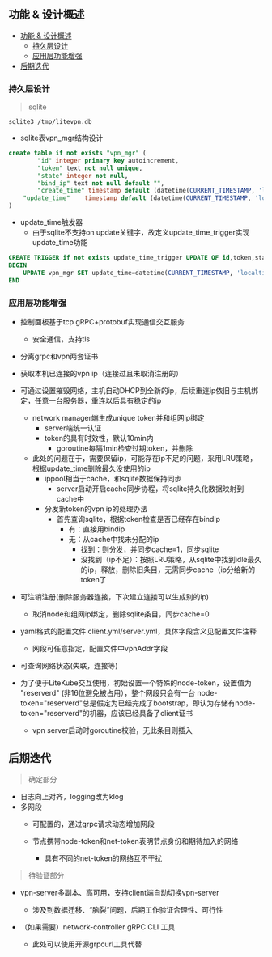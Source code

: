 ## 功能 & 设计概述

* [功能 &amp; 设计概述](#功能--设计概述)
  * [持久层设计](#持久层设计)
  * [应用层功能增强](#应用层功能增强)
* [后期迭代](#后期迭代)

### 持久层设计

> sqlite

```
sqlite3 /tmp/litevpn.db
```

- sqlite表vpn_mgr结构设计

```sql
create table if not exists "vpn_mgr" (
		"id" integer primary key autoincrement,
		"token" text not null unique,
		"state" integer not null,
		"bind_ip" text not null default "",
		"create_time" timestamp default (datetime(CURRENT_TIMESTAMP, 'localtime')),
    "update_time"    timestamp default (datetime(CURRENT_TIMESTAMP, 'localtime'))
)
```

- update_time触发器
  - 由于sqlite不支持on update关键字，故定义update_time_trigger实现update_time功能

```sql
CREATE TRIGGER if not exists update_time_trigger UPDATE OF id,token,state,bind_ip,create_time ON vpn_mgr
BEGIN
	UPDATE vpn_mgr SET update_time=datetime(CURRENT_TIMESTAMP, 'localtime') WHERE id=OLD.id;
END
```

### 应用层功能增强

- 控制面板基于tcp gRPC+protobuf实现通信交互服务
  - 安全通信，支持tls
- 分离grpc和vpn两套证书

- 获取本机已连接的vpn ip（连接过且未取消注册的）
- 可通过设置摧毁网络，主机自动DHCP到全新的ip，后续重连ip依旧与主机绑定，任意一台服务器，重连以后具有稳定的ip 
  - network manager端生成unique token并和组网ip绑定
    - server端统一认证
    - token的具有时效性，默认10min内
      - goroutine每隔1min检查过期token，并删除
  - 此处的问题在于，需要保留ip，可能存在ip不足的问题，采用LRU策略，根据update_time删除最久没使用的ip
    - ippool相当于cache，和sqlite数据保持同步
      - server启动开启cache同步协程，将sqlite持久化数据映射到cache中
    - 分发新token的vpn ip的处理办法
      - 首先查询sqlite，根据token检查是否已经存在bindIp
        - 有：直接用bindip
        - 无：从cache中找未分配的ip
          - 找到：则分发，并同步cache=1，同步sqlite
          - 没找到（ip不足）：按照LRU策略，从sqlite中找到idle最久的ip，释放，删除旧条目，无需同步cache（ip分给新的token了
- 可注销注册(删除服务器连接，下次建立连接可以生成别的ip)
  - 取消node和组网ip绑定，删除sqlite条目，同步cache=0
- yaml格式的配置文件 client.yml/server.yml，具体字段含义见配置文件注释
  - 网段可任意指定，配置文件中vpnAddr字段
- 可查询网络状态(失联，连接等)
- 为了便于LiteKube交互使用，初始设置一个特殊的node-token，设置值为 "reserverd" (非16位避免被占用），整个网段只会有一台
  node-token="reserverd"总是假定为已经完成了bootstrap，即认为存储有node-token="reserverd"的机器，应该已经具备了client证书
  - vpn server启动时goroutine校验，无此条目则插入

## 后期迭代

> 确定部分

- 日志向上对齐，logging改为klog
- 多网段
  - 可配置的，通过grpc请求动态增加网段
  
  - 节点携带node-token和net-token表明节点身份和期待加入的网络
    - 具有不同的net-token的网络互不干扰

> 待验证部分

- vpn-server多副本、高可用，支持client端自动切换vpn-server
  - 涉及到数据迁移、“脑裂”问题，后期工作验证合理性、可行性

- （如果需要）network-controller gRPC CLI 工具
  - 此处可以使用开源grpcurl工具代替